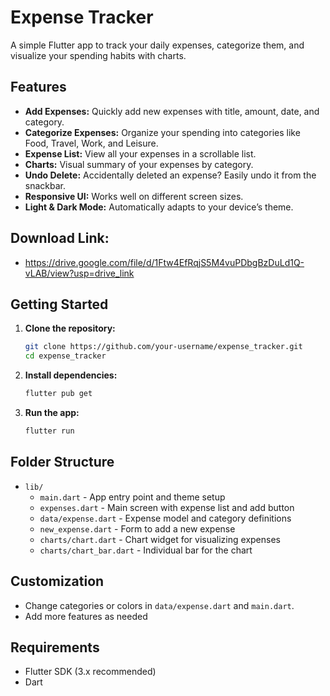 # Expense Tracker

A simple Flutter app to track your daily expenses, categorize them, and visualize your spending habits with charts.

## Features

- **Add Expenses:** Quickly add new expenses with title, amount, date, and category.
- **Categorize Expenses:** Organize your spending into categories like Food, Travel, Work, and Leisure.
- **Expense List:** View all your expenses in a scrollable list.
- **Charts:** Visual summary of your expenses by category.
- **Undo Delete:** Accidentally deleted an expense? Easily undo it from the snackbar.
- **Responsive UI:** Works well on different screen sizes.
- **Light & Dark Mode:** Automatically adapts to your device’s theme.

## Download Link:

- https://drive.google.com/file/d/1Ftw4EfRqjS5M4vuPDbgBzDuLd1Q-vLAB/view?usp=drive_link

## Getting Started

1. **Clone the repository:**
   ```sh
   git clone https://github.com/your-username/expense_tracker.git
   cd expense_tracker
   ```

2. **Install dependencies:**
   ```sh
   flutter pub get
   ```

3. **Run the app:**
   ```sh
   flutter run
   ```

## Folder Structure

- `lib/`
  - `main.dart` - App entry point and theme setup
  - `expenses.dart` - Main screen with expense list and add button
  - `data/expense.dart` - Expense model and category definitions
  - `new_expense.dart` - Form to add a new expense
  - `charts/chart.dart` - Chart widget for visualizing expenses
  - `charts/chart_bar.dart` - Individual bar for the chart

## Customization

- Change categories or colors in `data/expense.dart` and `main.dart`.
- Add more features as needed

## Requirements

- Flutter SDK (3.x recommended)
- Dart

